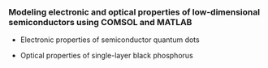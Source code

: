 ### Modeling electronic and optical properties of low-dimensional semiconductors using COMSOL and MATLAB

- Electronic properties of semiconductor quantum dots 

- Optical properties of single-layer black phosphorus
